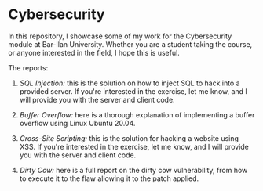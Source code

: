 # Cybersecurity

In this repository, I showcase some of my work for the Cybersecurity module at Bar-Ilan University. 
Whether you are a student taking the course, or anyone interested in the field, I hope this is useful.

The reports:

1. *SQL Injection:* this is the solution on how to inject SQL to hack into a provided server. If you're interested in the exercise, let me know, and I will provide you with the server and client code.

2. *Buffer Overflow:* here is a thorough explanation of implementing a buffer overflow using Linux Ubuntu 20.04.

3. *Cross-Site Scripting:* this is the solution for hacking a website using XSS.  If you're interested in the exercise, let me know, and I will provide you with the server and client code.

4. *Dirty Cow:* here is a full report on the dirty cow vulnerability, from how to execute it to the flaw allowing it to the patch applied.


 
